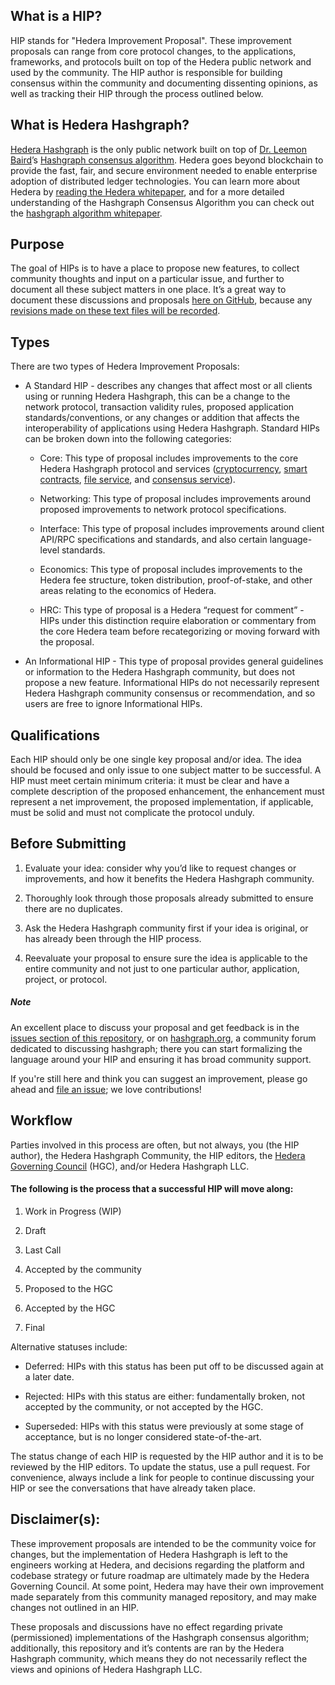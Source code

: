 ## What is a HIP? 

HIP stands for "Hedera Improvement Proposal". These improvement proposals can range from core protocol changes, to the applications, frameworks, and protocols built on top of the Hedera public network and used by the community. The HIP author is responsible for building consensus within the community and documenting dissenting opinions, as well as tracking their HIP through the process outlined below. 

## What is Hedera Hashgraph? 

[Hedera Hashgraph](https://hedera.com) is the only public network built on top of [Dr. Leemon Baird](http://www.leemon.com/)’s [Hashgraph consensus algorithm](http://www.leemon.com/papers/2016b.pdf). Hedera goes beyond blockchain to provide the fast, fair, and secure environment needed to enable enterprise adoption of distributed ledger technologies. You can learn more about Hedera by [reading the Hedera whitepaper](https://hedera.com/whitepaper), and for a more detailed understanding of the Hashgraph Consensus Algorithm you can check out the [hashgraph algorithm whitepaper](http://www.leemon.com/papers/2016b.pdf). 

## Purpose

The goal of HIPs is to have a place to propose new features, to collect community thoughts and input on a particular issue, and further to document all these subject matters in one place. It’s a great way to document these discussions and proposals [here on GitHub](https://github.com/hashgraph/HIPs), because any [revisions made on these text files will be recorded](https://github.com/hashgraph/HIPs/commits/master). 

## Types

There are two types of Hedera Improvement Proposals: 

- A Standard HIP - describes any changes that affect most or all clients using or running Hedera Hashgraph, this can be a change to the network protocol, transaction validity rules, proposed application standards/conventions, or any changes or addition that affects the interoperability of applications using Hedera Hashgraph. Standard HIPs can be broken down into the following categories: 

   - Core: This type of proposal includes improvements to the core Hedera Hashgraph protocol and services ([cryptocurrency](https://hedera.com/cryptocurrency), [smart contracts](https://hedera.com/smart-contracts), [file service](https://hedera.com/file-service), and [consensus service](https://hedera.com/consensus-service)). 

   - Networking: This type of proposal includes improvements around proposed improvements to network protocol specifications. 

   - Interface: This type of proposal includes improvements around client API/RPC specifications and standards, and also certain language-level standards. 

   - Economics: This type of proposal includes improvements to the Hedera fee structure, token distribution, proof-of-stake, and other areas relating to the economics of Hedera. 

   - HRC: This type of proposal is a Hedera “request for comment” - HIPs under this distinction require elaboration or commentary from the core Hedera team before recategorizing or moving forward with the proposal.

- An Informational HIP - This type of proposal provides general guidelines or information to the Hedera Hashgraph community, but does not propose a new feature. Informational HIPs do not necessarily represent Hedera Hashgraph community consensus or recommendation, and so users are free to ignore Informational HIPs.

## Qualifications

Each HIP should only be one single key proposal and/or idea. The idea should be focused and only issue to one subject matter to be successful. A HIP must meet certain minimum criteria: it must be clear and have a complete description of the proposed enhancement, the enhancement must represent a net improvement, the proposed implementation, if applicable, must be solid and must not complicate the protocol unduly.

## Before Submitting

1. Evaluate your idea: consider why you’d like to request changes or improvements, and how it benefits the Hedera Hashgraph community.  

2. Thoroughly look through those proposals already submitted to ensure there are no duplicates. 

3. Ask the Hedera Hashgraph community first if your idea is original, or has already been through the HIP process. 
 
4. Reevaluate your proposal to ensure sure the idea is applicable to the entire community and not just to one particular author, application, project, or protocol. 

##### Note 
An excellent place to discuss your proposal and get feedback is in the [issues section of this repository](https://github.com/hashgraph/HIPs/issues), or on [hashgraph.org](https://hashgraph.org), a community forum dedicated to discussing hashgraph; there you can start formalizing the language around your HIP and ensuring it has broad community support. 

If you're still here and think you can suggest an improvement, please go ahead and [file an issue](https://github.com/hashgraph/HIPs/issues); we love contributions!

## Workflow

Parties involved in this process are often, but not always, you (the HIP author), the Hedera Hashgraph Community, the HIP editors, the [Hedera Governing Council](https://hedera.com/council) (HGC), and/or Hedera Hashgraph LLC.

#### The following is the process that a successful HIP will move along: 

   1. Work in Progress (WIP) 

   2. Draft 

   3. Last Call 

   4. Accepted by the community 

   5. Proposed to the HGC

   6. Accepted by the HGC

   7. Final 

Alternative statuses include: 

   - Deferred: HIPs with this status has been put off to be discussed again at a later date. 

   - Rejected: HIPs with this status are either: fundamentally broken, not accepted by the community, or not accepted by the HGC. 

   - Superseded: HIPs with this status were previously at some stage of acceptance, but is no longer considered state-of-the-art. 

The status change of each HIP is requested by the HIP author and it is to be reviewed by the HIP editors. To update the status, use a pull request. For convenience, always include a link for people to continue discussing your HIP or see the conversations that have already taken place. 

## Disclaimer(s): 

These improvement proposals are intended to be the community voice for changes, but the implementation of Hedera Hashgraph is left to the engineers working at Hedera, and decisions regarding the platform and codebase strategy or future roadmap are ultimately made by the Hedera Governing Council. At some point, Hedera may have their own improvement made separately from this community managed repository, and may make changes not outlined in an HIP. 

These proposals and discussions have no effect regarding private (permissioned) implementations of the Hashgraph consensus algorithm; additionally, this repository and it’s contents are ran by the Hedera Hashgraph community, which means they do not necessarily reflect the views and opinions of Hedera Hashgraph LLC. 

